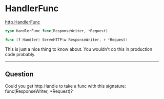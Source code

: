 # HandlerFunc

[http.HandlerFunc](https://pkg.go.dev/net/http#HandlerFunc)

```Go
type HandlerFunc func(ResponseWriter, *Request)
```

```Go
func (f Handler) ServeHTTP(w ResponseWriter, r *Request)
```

This is just a nice thing to know about. You wouldn't do this in production code probably.

---

## Question

Could you get http.Handle to take a func with this signature: func(ResponseWriter, *Request)?
